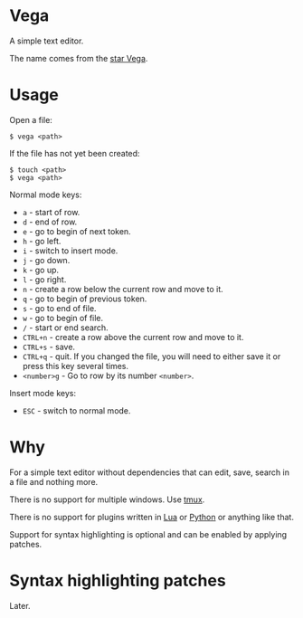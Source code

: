 # Vega

A simple text editor.

The name comes from the [star Vega](https://en.wikipedia.org/wiki/Vega).

# Usage

Open a file:

```
$ vega <path>
```

If the file has not yet been created:

```
$ touch <path>
$ vega <path>
```

Normal mode keys:

- `a` - start of row.
- `d` - end of row.
- `e` - go to begin of next token.
- `h` - go left.
- `i` - switch to insert mode.
- `j` - go down.
- `k` - go up.
- `l` - go right.
- `n` - create a row  below the current row and move to it.
- `q` - go to begin of previous token.
- `s` - go to end of file.
- `w` - go to begin of file.
- `/` - start or end search.
- `CTRL+n` - create a row above the current row and move to it.
- `CTRL+s` - save.
- `CTRL+q` - quit. If you changed the file, you will need to either save it or press this key several times.
- `<number>g` - Go to row by its number `<number>`.

Insert mode keys:

- `ESC` - switch to normal mode.

# Why

For a simple text editor without dependencies that can edit, save, search in a file and nothing more.

There is no support for multiple windows. Use [tmux](https://github.com/tmux/tmux).

There is no support for plugins written in [Lua](https://en.wikipedia.org/wiki/Lua_(programming_language)) or [Python](https://en.wikipedia.org/wiki/Python_(programming_language)) or anything like that.

Support for syntax highlighting is optional and can be enabled by applying patches.

# Syntax highlighting patches

Later.
